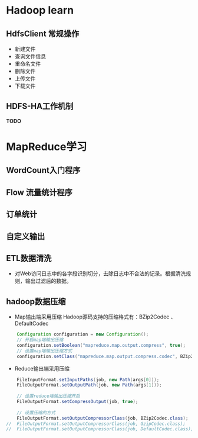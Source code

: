 # Hadoop learn

## HdfsClient 常规操作
 + 新建文件
 + 查询文件信息
 + 重命名文件
 + 删除文件
 + 上传文件
 + 下载文件
 
## HDFS-HA工作机制
   **TODO**
   
# MapReduce学习
## WordCount入门程序

## Flow 流量统计程序

## 订单统计

## 自定义输出

## ETL数据清洗
+ 对Web访问日志中的各字段识别切分，去除日志中不合法的记录。根据清洗规则，输出过滤后的数据。
  
## hadoop数据压缩
+ Map输出端采用压缩
 Hadoop源码支持的压缩格式有：BZip2Codec 、DefaultCodec
```java
    Configuration configuration = new Configuration();
    // 开启map端输出压缩
    configuration.setBoolean("mapreduce.map.output.compress", true);
    // 设置map端输出压缩方式
    configuration.setClass("mapreduce.map.output.compress.codec", BZip2Codec.class, CompressionCodec.class);

```

+ Reduce输出端采用压缩
```java
    FileInputFormat.setInputPaths(job, new Path(args[0]));
    FileOutputFormat.setOutputPath(job, new Path(args[1]));
    
    // 设置reduce端输出压缩开启
    FileOutputFormat.setCompressOutput(job, true);
    
    // 设置压缩的方式
    FileOutputFormat.setOutputCompressorClass(job, BZip2Codec.class); 
//  FileOutputFormat.setOutputCompressorClass(job, GzipCodec.class); 
//  FileOutputFormat.setOutputCompressorClass(job, DefaultCodec.class); 
```
